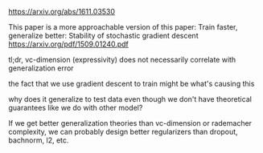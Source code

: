 https://arxiv.org/abs/1611.03530

This paper is a more approachable version of this paper:
Train faster, generalize better: Stability of stochastic gradient descent
https://arxiv.org/pdf/1509.01240.pdf

tl;dr, vc-dimension (expressivity) does not necessarily correlate with generalization error
  
the fact that we use gradient descent to train might be what's causing this
  
why does it generalize to test data even though we don't have theoretical guarantees like we do with other model?

If we get better generalization theories than vc-dimension or rademacher complexity, we can probably design better regularizers than dropout, bachnorm, l2, etc.
